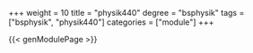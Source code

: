 +++
weight = 10
title = "physik440"
degree = "bsphysik"
tags = ["bsphysik", "physik440"]
categories = ["module"]
+++

{{< genModulePage >}}
